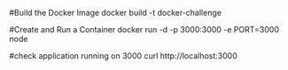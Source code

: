#Build the Docker Image
docker build -t docker-challenge

#Create and Run a Container
docker run -d -p 3000:3000 -e PORT=3000 node

#check application running on 3000
curl http://localhost:3000
